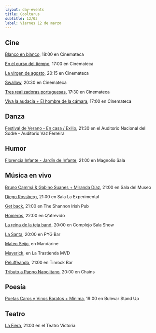 ```yaml
---
layout: day-events
title: Coolturus
subtitle: 12/03
label: Viernes 12 de marzo
---
```


## Cine

[Blanco en blanco](https://cinemateca.org.uy/peliculas/965), 18:00 en Cinemateca

[En el curso del tiempo](https://cinemateca.org.uy/peliculas/1128), 17:00 en Cinemateca

[La virgen de agosto](https://cinemateca.org.uy/peliculas/929), 20:15 en Cinemateca

[Swallow](https://cinemateca.org.uy/peliculas/991), 20:30 en Cinemateca

[Tres realizadoras portuguesas](https://cinemateca.org.uy/peliculas/1118), 17:30 en Cinemateca

[Viva la audacia + El hombre de la cámara](https://cinemateca.org.uy/peliculas/1126), 17:00 en Cinemateca

## Danza

[Festival de Verano - En casa / Exilio](https://sodre.gub.uy/#calendario), 21:30 en el Auditorio Nacional del Sodre - Auditorio Vaz Ferreira

## Humor

[Florencia Infante - Jardín de Infante](https://magnoliosala.uy/evento/jardin-de-infante_1), 21:00 en Magnolio Sala

## Música en vivo

[Bruno Cammá & Gabino Suanes + Miranda Díaz](https://www.instagram.com/saladelmuseo/), 21:00 en Sala del Museo

[Diego Rossberg](https://instagram.com/cclaexperimental?igshid=4jiool1b5o4t), 21:00 en Sala La Experimental

[Get back](https://instagram.com/theshannonuy?igshid=yjdug4u5k9s0), 21:00 en The Shannon Irish Pub

[Homeros](https://instagram.com/qatrevido?igshid=8bj6dzn4g7aj), 22:00 en Q’atrevido

[La reina de la teja band](https://www.instagram.com/p/CGYRDoZg2K9/), 20:00 en Complejo Sala Show

[La Santa](https://instagram.com/pygbar?igshid=v0vxh7zot18p), 20:00 en PYG Bar

[Mateo Seijo](https://instagram.com/mandarineclub.uy?igshid=1eaeffqwdctb9), en Mandarine 

[Maverick](https://www.latrastienda.com.uy/), en La Trastienda MVD

[Peluffeando](https://instagram.com/tinrock_bar?igshid=14pb425v6n836), 21:00 en Tinrock Bar

[Tributo a Pappo Napolitano](https://instagram.com/chains_disco?igshid=1dp7lgcxxx99t), 20:00 en Chains

## Poesía

[Poetas Caros y Vinos Baratos + Mínima](https://instagram.com/bulevarshow?igshid=w0conkgfuizb), 19:00 en Bulevar Stand Up

## Teatro

[La Fiera](https://instagram.com/teatrovictoriamontevideo?igshid=nihkflwgw4x4), 21:00 en el Teatro Victoria
